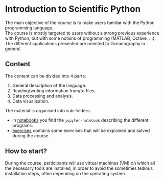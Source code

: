 # Introduction to Scientific Python

The main objective of the course is to make users familiar with the Python programming language.     
The course is mostly targeted to users without a strong previous experience with Python, but with some notions of programming (MATLAB, Octave, ...). The different applications presented are oriented to Oceanography in general.

## Content

The content can be divided into 4 parts:
1. General description of the language.
2. Reading/writing information from/to files.
3. Data processing and analysis.
4. Data visualisation.

The material is organised into sub-folders:
- in [notebooks](./notebooks/) you find the `jupyter-notebook` describing the different programs.
- [exercises](./exercises/) contains some exercises that will be explained and solved during the course.

## How to start?

During the course, participants will use virtual machines (VM) on which all the necessary tools are installed, in order to avoid the sometimes tedious installation steps, often depending on the operating system.
